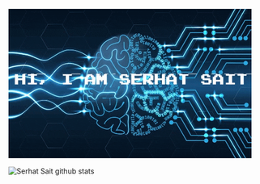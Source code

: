 ![About Me](https://github.com/serhatsait/serhatsait/blob/master/serhat2.gif)

![Serhat Sait github stats](https://github-readme-stats.vercel.app/api?username=serhatsait&theme=darcula&show_icons=true)


<!--
**serhatsait/serhatsait** is a ✨ _special_ ✨ repository because its `README.md` (this file) appears on your GitHub profile.

Here are some ideas to get you started:

- 🔭 I’m currently working on ...
- 🌱 I’m currently learning ...
- 👯 I’m looking to collaborate on ...
- 🤔 I’m looking for help with ...
- 💬 Ask me about ...
- 📫 How to reach me: ...
- 😄 Pronouns: ...
- ⚡ Fun fact: ...
-->
